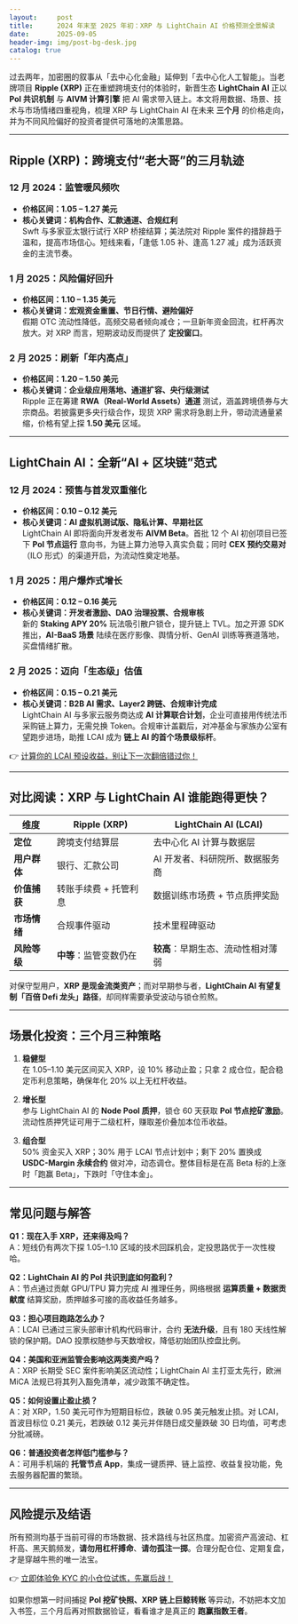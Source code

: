 ```yaml
---
layout:     post
title:      2024 年末至 2025 年初：XRP 与 LightChain AI 价格预测全景解读
date:       2025-09-05
header-img: img/post-bg-desk.jpg
catalog: true
---
```


过去两年，加密圈的叙事从「去中心化金融」延伸到「去中心化人工智能」。当老牌项目 **Ripple (XRP)** 正在重塑跨境支付的体验时，新晋生态 **LightChain AI** 正以 **PoI 共识机制** 与 **AIVM 计算引擎** 把 AI 需求带入链上。本文将用数据、场景、技术与市场情绪四重视角，梳理 XRP 与 LightChain AI 在未来 **三个月** 的价格走向，并为不同风险偏好的投资者提供可落地的决策思路。

---

## Ripple (XRP)：跨境支付“老大哥”的三月轨迹

### 12 月 2024：监管暖风频吹  
- **价格区间：1.05 – 1.27 美元**  
- **核心关键词：机构合作、汇款通道、合规红利**  
Swft 与多家亚太银行试行 XRP 桥接结算；美法院对 Ripple 案件的措辞趋于温和，提高市场信心。短线来看，「逢低 1.05 补、逢高 1.27 减」成为活跃资金的主流节奏。

### 1 月 2025：风险偏好回升  
- **价格区间：1.10 – 1.35 美元**  
- **核心关键词：宏观资金重置、节日行情、避险偏好**  
假期 OTC 流动性降低，高频交易者倾向减仓；一旦新年资金回流，杠杆再次放大。对 XRP 而言，短期波动反而提供了 **定投窗口**。

### 2 月 2025：刷新「年内高点」  
- **价格区间：1.20 – 1.50 美元**  
- **核心关键词：企业级应用落地、通道扩容、央行级测试**  
Ripple 正在筹建 **RWA（Real-World Assets）通道** 测试，涵盖跨境债券与大宗商品。若披露更多央行级合作，现货 XRP 需求将急剧上升，带动流通量紧缩，价格有望上探 **1.50 美元** 区域。

---

## LightChain AI：全新“AI + 区块链”范式

### 12 月 2024：预售与首发双重催化  
- **价格区间：0.10 – 0.12 美元**  
- **核心关键词：AI 虚拟机测试版、隐私计算、早期社区**  
LightChain AI 即将面向开发者发布 **AIVM Beta**。首批 12 个 AI 初创项目已签下 **PoI 节点运行** 意向书，为链上算力池导入真实负载；同时 **CEX 预约交易对**（ILO 形式）的渠道开启，为流动性奠定地基。

### 1 月 2025：用户爆炸式增长  
- **价格区间：0.12 – 0.16 美元**  
- **核心关键词：开发者激励、DAO 治理投票、合规审核**  
新的 **Staking APY 20%** 玩法吸引散户锁仓，提升链上 TVL。加之开源 SDK 推出，**AI-BaaS 场景** 陆续在医疗影像、舆情分析、GenAI 训练等赛道落地，买盘情绪扩散。

### 2 月 2025：迈向「生态级」估值  
- **价格区间：0.15 – 0.21 美元**  
- **核心关键词：B2B AI 需求、Layer2 跨链、合规审计完成**  
LightChain AI 与多家云服务商达成 **AI 计算联合计划**，企业可直接用传统法币采购链上算力，无需兑换 Token。合规审计盖戳后，对冲基金与家族办公室有望跑步进场，助推 LCAI 成为 **链上 AI 的首个场景级标杆**。

👉 [计算你的 LCAI 预设收益，别让下一次翻倍错过你！](https://okxdog.com/)

---

## 对比阅读：XRP 与 LightChain AI 谁能跑得更快？

| **维度**        | **Ripple (XRP)**                     | **LightChain AI (LCAI)**               |
|-----------------|---------------------------------------|----------------------------------------|
| **定位**        | 跨境支付结算层                        | 去中心化 AI 计算与数据层               |
| **用户群体**    | 银行、汇款公司                        | AI 开发者、科研院所、数据服务商        |
| **价值捕获**    | 转账手续费 + 托管利息                 | 数据训练市场费 + 节点质押奖励          |
| **市场情绪**    | 合规事件驱动                          | 技术里程碑驱动                         |
| **风险等级**    | **中等**：监管变数仍在                | **较高**：早期生态、流动性相对薄弱     |

对保守型用户，**XRP 是现金流类资产**；而对早期参与者，**LightChain AI 有望复制「百倍 Defi 龙头」路径**，却同样需要承受波动与锁仓煎熬。

---

## 场景化投资：三个月三种策略

1. **稳健型**  
   在 1.05–1.10 美元区间买入 XRP，设 10% 移动止盈；只拿 2 成仓位，配合稳定币利息策略，确保年化 20% 以上无杠杆收益。

2. **增长型**  
   参与 LightChain AI 的 **Node Pool 质押**，锁仓 60 天获取 **PoI 节点挖矿激励**。流动性质押凭证可用于二级杠杆，赚取差价叠加本位币收益。

3. **组合型**  
   50% 资金买入 XRP；30% 用于 LCAI 节点计划中；剩下 20% 置换成 **USDC-Margin 永续合约** 做对冲，动态调仓。整体目标是在高 Beta 标的上涨时「跑赢 Beta」，下跌时「守住本金」。

---

## 常见问题与解答

**Q1：现在入手 XRP，还来得及吗？**  
A：短线仍有两次下探 1.05–1.10 区域的技术回踩机会，定投思路优于一次性梭哈。

**Q2：LightChain AI 的 PoI 共识到底如何盈利？**  
A：节点通过贡献 GPU/TPU 算力完成 AI 推理任务，网络根据 **运算质量 + 数据贡献度** 结算奖励，质押越多可接的高收益任务越多。

**Q3：担心项目跑路怎么办？**  
A：LCAI 已通过三家头部审计机构代码审计，合约 **无法升级**，且有 180 天线性解锁的保护期。DAO 投票权随参与天数增权，降低初始团队控盘比例。

**Q4：美国和亚洲监管会影响这两类资产吗？**  
A：XRP 长期受 SEC 案件影响美区流动性；LightChain AI 主打亚太先行，欧洲 MiCA 法规已将其列入豁免清单，减少政策不确定性。

**Q5：如何设置止盈止损？**  
A：对 XRP，1.50 美元可作为短期目标位，跌破 0.95 美元触发止损。对 LCAI，首波目标位 0.21 美元，若跌破 0.12 美元并伴随日成交量跌破 30 日均值，可考虑分批减磅。

**Q6：普通投资者怎样低门槛参与？**  
A：可用手机端的 **托管节点 App**，集成一键质押、链上监控、收益复投功能，免去服务器配置的繁琐。

---

## 风险提示及结语

所有预测均基于当前可得的市场数据、技术路线与社区热度。加密资产高波动、杠杆高、黑天鹅频发，**请勿用杠杆搏命**、**请勿孤注一掷**。合理分配仓位、定期复盘，才是穿越牛熊的唯一法宝。

👉 [立即体验免 KYC 的小仓位试炼，先赢后战！](https://okxdog.com/)

如果你想第一时间捕捉 **PoI 挖矿快照、XRP 链上巨鲸转账** 等异动，不妨把本文加入书签，三个月后再对照数据验证，看看谁才是真正的 **跑赢指数王者**。